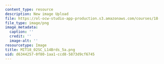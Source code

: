 ```yaml
---
content_type: resource
description: New image Upload
file: https://ol-ocw-studio-app-production.s3.amazonaws.com/courses/18-02sc-multivariable-calculus-fall-2010/d63442570f801aa1ccd85873d9cf6745_MIT18_02SC_L14Brds_5a.png
file_type: image/png
image_metadata:
  caption: ''
  credit: ''
  image-alt: ''
resourcetype: Image
title: MIT18_02SC_L14Brds_5a.png
uid: d6344257-0f80-1aa1-ccd8-5873d9cf6745
---
```

